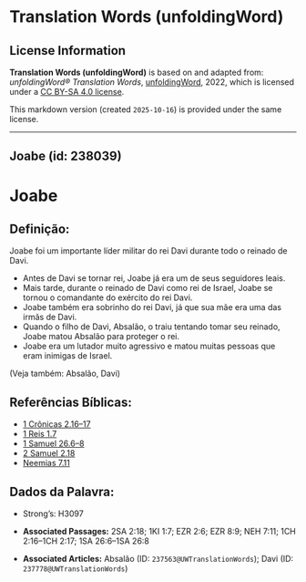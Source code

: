 # Translation Words (unfoldingWord)

## License Information

**Translation Words (unfoldingWord)** is based on and adapted from: _unfoldingWord® Translation Words_, [unfoldingWord](https://unfoldingword.org/utw), 2022, which is licensed under a [CC BY-SA 4.0 license](https://creativecommons.org/licenses/by-sa/4.0/legalcode.en).

This markdown version (created `2025-10-16`) is provided under the same license.



--------------------------------

## Joabe (id: 238039)

Joabe
=====

Definição:
----------

Joabe foi um importante líder militar do rei Davi durante todo o reinado de Davi.

* Antes de Davi se tornar rei, Joabe já era um de seus seguidores leais.
* Mais tarde, durante o reinado de Davi como rei de Israel, Joabe se tornou o comandante do exército do rei Davi.
* Joabe também era sobrinho do rei Davi, já que sua mãe era uma das irmãs de Davi.
* Quando o filho de Davi, Absalão, o traiu tentando tomar seu reinado, Joabe matou Absalão para proteger o rei.
* Joabe era um lutador muito agressivo e matou muitas pessoas que eram inimigas de Israel.

(Veja também: Absalão, Davi)

Referências Bíblicas:
---------------------

* [1 Crônicas 2\.16–17](https://ref.ly/1Chr2:16-1Chr2:17)
* [1 Reis 1\.7](https://ref.ly/1Kgs1:7)
* [1 Samuel 26\.6–8](https://ref.ly/1Sam26:6-1Sam26:8)
* [2 Samuel 2\.18](https://ref.ly/2Sam2:18)
* [Neemias 7\.11](https://ref.ly/Neh7:11)

Dados da Palavra:
-----------------

* Strong’s: H3097

* **Associated Passages:** 2SA 2:18; 1KI 1:7; EZR 2:6; EZR 8:9; NEH 7:11; 1CH 2:16–1CH 2:17; 1SA 26:6–1SA 26:8
* **Associated Articles:** Absalão (ID: `237563@UWTranslationWords`); Davi (ID: `237778@UWTranslationWords`)

